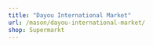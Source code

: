 ```yaml
---
title: "Dayou International Market"
url: /mason/dayou-international-market/
shop: Supermarkt
---
```

